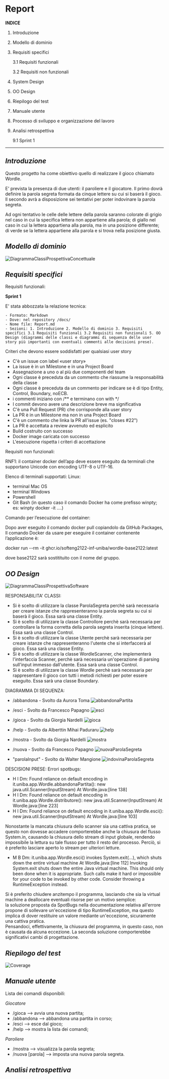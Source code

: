 # Report

**INDICE**

1. Introduzione

2. Modello di dominio

3. Requisiti specifici

   3.1 Requisiti funzionali

   3.2 Requisiti non funzionali

4. System Design

5. OO Design

6. Riepilogo del test

7. Manuale utente

8. Processo di sviluppo e organizzazione del lavoro

9. Analisi retrospettiva
   
   9.1 Sprint 1


---
_Introduzione_
-
Questo progetto ha come obiettivo quello di realizzare il gioco chiamato Wordle. 

E' prevista la presenza di due utenti: il paroliere e il giocatore. 
Il primo dovrà definire la parola segreta formata da cinque lettere su cui si baserà il gioco. 
Il secondo avrà a disposizione sei tentativi per poter indovinare la parola segreta.

Ad ogni tentativo le celle delle lettere della parola saranno colorate di grigio nel caso in cui la specifica lettera non appartiene alla parola; di giallo nel caso in cui la lettera appartiena alla parola, ma in una posizione differente; di verde se la lettera appartiene alla parola e si trova nella posizione giusta.


_Modello di dominio_
-
![DiagrammaClassiProspettivaConcettuale](./img/DiagrClassProspConc.png)


_Requisiti specifici_
-
Requisiti funzionali:

**Sprint 1**

E' stata abbozzata la relazione tecnica:

	- Formato: Markdown
	- Dove: nel repository /docs/
	- Nome file: Report.md
	- Sezioni: 1. Introduzione 2. Modello di dominio 3. Requisiti specifici 3.1 Requisiti funzionali 3.2 Requisiti non funzionali 5. OO Design (diagrammi delle classi e diagrammi di sequenza delle user story più importanti con eventuali commenti alle decisioni prese).
   
Criteri che devono essere soddisfatti per qualsiasi user story
- C'è un issue con label «user story»
- La issue è in un Milestone e in una Project Board
- Assegnazione a uno o al più due componenti del team
- Ogni classe è preceduta da un commento che riassume la responsabilità della classe
- Ogni classe è preceduta da un commento per indicare se è di tipo Entity, Control, Boundary, noECB.
- i commenti iniziano con /** e terminano con with */
- I commit devono avere una descrizione breve ma significativa
- C'è una Pull Request (PR) che corrisponde alla user story
- La PR è in un Milestone ma non in una Project Board
- C'è un commento che linka la PR all'issue (es. "closes #22")
- La PR è accettata a review avvenuto ed esplicito
- Build costruito con successo
- Docker image caricata con successo
- L'esecuzione rispetta i criteri di accettazione


Requisiti non funzionali:

RNF1: il container docker dell’app deve essere eseguito da terminali che supportano Unicode con encoding UTF-8 o UTF-16.

Elenco di terminali supportati:
Linux:
- terminal
Mac OS
- terminal
Windows
- Powershell
- Git Bash (in questo caso il comando Docker ha come prefisso winpty; es: winpty docker -it ....)

Comando per l’esecuzione del container:

Dopo aver eseguito il comando docker pull copiandolo da GitHub Packages, Il comando Docker da usare per eseguire il container contenente l’applicazione è:

docker run --rm -it ghcr.io/softeng2122-inf-uniba/wordle-base2122:latest

dove base2122 sarà sostitituito con il nome del gruppo.

_OO Design_
-
![DiagrammaClassiProspettivaSoftware](./img/DiagrClassProspSoftw.png)

RESPONSABILITA' CLASSI:
- Si è scelto di utilizzare la classe ParolaSegreta perchè sarà necessaria per creare istanze che rappresenteranno la parola segreta su cui si baserà il gioco. Essa sarà una classe Entity.
- Si è scelto di utilizzare la classe Controllore perchè sarà necessaria per controllare la forma corretta della parola segreta inserita (cinque lettere). Essa sarà una classe Control.
- Si è scelto di utilizzare la classe Utente perchè sarà necessaria per creare istanze che rappresenteranno l'utente che si interfaccerà al gioco. Essa sarà una classe Entity.
- Si è scelto di utilizzare la classe WordleScanner, che implementerà l'interfaccia Scanner, perchè sarà necessaria un'operazione di parsing sull'input immesso dall'utente. Essa sarà una classe Control.
- Si è scelto di utilizzare la classe Wordle perchè sarà necessaria per rappresentare il gioco con tutti i metodi richiesti per poter essere eseguito. Essa sarà una classe Boundary.

DIAGRAMMA DI SEQUENZA:
- /abbandona - Svolto da Aurora Toma
![abbandonaPartita](./img/DiagrSeqAbbandonaPartita.png)

- /esci - Svolto da Francesco Papagno
![esci](./img/DiagrSeqEsci.jpeg)

- /gioca - Svolto da Giorgia Nardelli
![gioca](./img/DiagSeqMetGioca.png)

- /help - Svolto da Alberttin Mihai Paduraru
![help](./img/DiagrSeqHelp.jpeg)

- /mostra - Svolto da Giorgia Nardelli
![mostra](./img/DiagSeqMetMostra.png)

- /nuova - Svolto da Francesco Papagno
![nuovaParolaSegreta](./img/DiagrSeqImpostaParola.jpeg)

- "parolaInput" - Svolto da Walter Mangione
![indovinaParolaSegreta](./img/DiagrSeqIndovinaParola.png)

DESCISIONI PRESE:
Errori spotbugs:
- H I Dm: Found reliance on default encoding in it.uniba.app.Wordle.abbandonaPartita(): new java.util.Scanner(InputStream)  At Wordle.java:[line 138]
- H I Dm: Found reliance on default encoding in it.uniba.app.Wordle.distributore(): new java.util.Scanner(InputStream)  At Wordle.java:[line 223]
- H I Dm: Found reliance on default encoding in it.uniba.app.Wordle.esci(): new java.util.Scanner(InputStream)  At Wordle.java:[line 103]

Nonostante la mancata chiusura dello scanner sia una cattiva pratica, se questo non dovesse accadere comporterebbe anche la chiusura del flusso System.in, causando la chiusura dello stream di input globale, rendendo impossibile la lettura su tale flusso per tutto il resto del processo. Perciò, si è preferito lasciare aperto lo stream per ulteriori letture.


- M B Dm: it.uniba.app.Wordle.esci() invokes System.exit(...), which shuts down the entire virtual machine  At Wordle.java:[line 112]
Invoking System.exit shuts down the entire Java virtual machine. This should only been done when it is appropriate. Such calls make it hard or impossible for your code to be invoked by other code. Consider throwing a RuntimeException instead.

Si è preferito chiudere anzitempo il programma, lasciando che sia la virtual machine a deallocare eventuali risorse per un motivo semplice:                                            
la soluzione proposta da SpotBugs nella documentazione relativa all'errore propone di sollevare un'eccezione di tipo RuntimeException, ma questo implica di dover restituire un valore mediante un'eccezione, sicuramente una cattiva pratica.      
Pensandoci, effettivamente, la chiusura del programma, in questo caso, non è causata da alcuna eccezione.
La seconda soluzione comporterebbe significativi cambi di progettazione.

_Riepilogo del test_
- 
![Coverage](./img/Coverage.png)

_Manuale utente_
- 
Lista dei comandi disponibili:

_Giocatore_
- /gioca --> avvia una nuova partita;
- /abbandona --> abbandona una partita in corso;
- /esci --> esce dal gioco;
- /help --> mostra la lista dei comandi;

_Paroliere_
- /mostra --> visualizza la parola segreta;
- /nuova [parola] --> imposta una nuova parola segreta.

_Analisi retrospettiva_
- 
